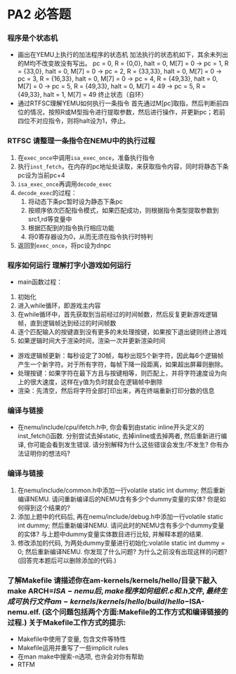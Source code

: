 # PA2 必答题
### 程序是个状态机
- 画出在YEMU上执行的加法程序的状态机
加法执行的状态机如下，其余未列出的M均不改变故没有写出。
pc = 0, R = {0,0}, halt = 0, M[7] = 0 ->
pc = 1, R = {33,0}, halt = 0, M[7] = 0 ->
pc = 2, R = {33,33}, halt = 0, M[7] = 0 ->
pc = 3, R = {16,33}, halt = 0, M[7] = 0 ->
pc = 4, R = {49,33}, halt = 0, M[7] = 0 ->
pc = 5, R = {49,33}, halt = 0, M[7] = 49 ->
pc = 5, R = {49,33}, halt = 1, M[7] = 49 终止状态（自环）
- 通过RTFSC理解YEMU如何执行一条指令
首先通过M[pc]取指，然后判断前四位的情况，按照R或M型指令进行提取参数，然后进行操作，并更新pc；若前四位不对应指令，则将halt设为1，停止。
### RTFSC 请整理一条指令在NEMU中的执行过程
1. 在`exec_once`中调用`isa_exec_once`，准备执行指令
2. 执行`inst_fetch`，在内存的pc地址处读取，来获取指令内容，同时将静态下条pc设为当前pc+4
3. `isa_exec_once`再调用`decode_exec`
4. `decode_exec`的过程：
   1. 将动态下条pc暂时设为静态下条pc
   2. 按顺序依次匹配指令模式，如果匹配成功，则根据指令类型提取参数到src1,rd等变量中
   3. 根据匹配到的指令执行相应功能
   4. 将0寄存器设为0，从而无须在指令执行时特判
5. 返回到`exec_once`，将pc设为dnpc
### 程序如何运行 理解打字小游戏如何运行
- main函数过程：
1. 初始化
2. 进入while循环，即游戏主内容
3. 在while循环中，首先获取到当前经过的时间帧数，然后反复更新游戏逻辑帧，直到逻辑帧达到经过的时间帧数
4. 逐个匹配输入的按键直到没有更多的未处理按键，如果按下退出键则终止游戏
5. 如果逻辑时间大于渲染时间，渲染一次并更新渲染时间
- 游戏逻辑帧更新：每秒设定了30帧，每秒出现5个新字符，因此每6个逻辑帧产生一个新字符。对于所有字符，每帧下降一段距离，如果超出屏幕则删除。
- 处理按键：如果字符在最下方且与按键相等，则匹配上，并将字符速度设为向上的很大速度，这样在y值为负时就会在逻辑帧中删除
- 渲染：先清空，然后将字符全部打印出来，再在终端重新打印分数的信息

### 编译与链接
- 在nemu/include/cpu/ifetch.h中, 你会看到由static inline开头定义的inst_fetch()函数. 分别尝试去掉static, 去掉inline或去掉两者, 然后重新进行编译, 你可能会看到发生错误. 请分别解释为什么这些错误会发生/不发生? 你有办法证明你的想法吗?

### 编译与链接
1. 在nemu/include/common.h中添加一行volatile static int dummy; 然后重新编译NEMU. 请问重新编译后的NEMU含有多少个dummy变量的实体? 你是如何得到这个结果的?
2. 添加上题中的代码后, 再在nemu/include/debug.h中添加一行volatile static int dummy; 然后重新编译NEMU. 请问此时的NEMU含有多少个dummy变量的实体? 与上题中dummy变量实体数目进行比较, 并解释本题的结果.
3. 修改添加的代码, 为两处dummy变量进行初始化:volatile static int dummy = 0; 然后重新编译NEMU. 你发现了什么问题? 为什么之前没有出现这样的问题? (回答完本题后可以删除添加的代码.)
### 了解Makefile 请描述你在am-kernels/kernels/hello/目录下敲入make ARCH=$ISA-nemu 后, make程序如何组织.c和.h文件, 最终生成可执行文件am-kernels/kernels/hello/build/hello-$ISA-nemu.elf. (这个问题包括两个方面:Makefile的工作方式和编译链接的过程.) 关于Makefile工作方式的提示:
- Makefile中使用了变量, 包含文件等特性
- Makefile运用并重写了一些implicit rules
- 在man make中搜索-n选项, 也许会对你有帮助
- RTFM